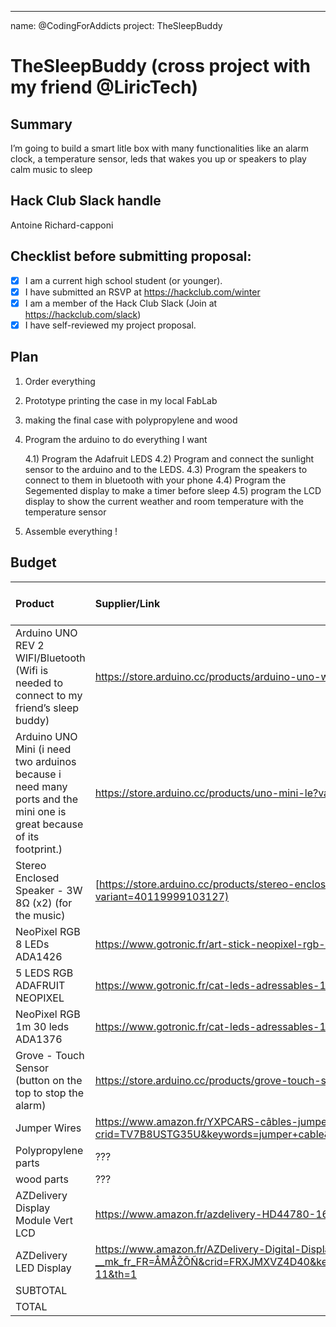 ---
name: @CodingForAddicts
project: TheSleepBuddy

# TheSleepBuddy (cross project with my friend @LiricTech)
## Summary

I’m going to build a smart litle box with many functionalities like an alarm clock, a temperature sensor, leds that wakes you up or speakers to play calm music to sleep

## Hack Club Slack handle

Antoine Richard-capponi

## Checklist before submitting proposal:

- [x] I am a current high school student (or younger).
- [x] I have submitted an RSVP at <https://hackclub.com/winter>
- [x] I am a member of the Hack Club Slack (Join at <https://hackclub.com/slack>)
- [x] I have self-reviewed my project proposal.

## Plan

1) Order everything

2) Prototype printing the case in my local FabLab

3) making the final case with polypropylene and wood

4) Program the arduino to do everything I want
 
	4.1) Program the Adafruit LEDS 
	4.2) Program and connect the sunlight sensor to the arduino and to the LEDS.
	4.3) Program the speakers to connect to them in bluetooth with your phone 
	4.4) Program the Segemented display to make a timer before sleep
	4.5) program the LCD display to show the current weather and room temperature with the temperature sensor
5) Assemble everything !
	

## Budget

| Product   | Supplier/Link  | Cost (including taxes) |
|:--|:--|:--|
| Arduino UNO REV 2 WIFI/Bluetooth (Wifi is needed to connect to my friend’s sleep buddy) | https://store.arduino.cc/products/arduino-uno-wifi-rev2?variant=35570905743511 | 55,90 $ |
| Arduino UNO Mini  (i need two arduinos because i need many ports and the mini one is great because of its footprint.)| https://store.arduino.cc/products/uno-mini-le?variant=41377078542487 | 59,90 $ |
| Stereo Enclosed Speaker - 3W 8Ω (x2) (for the music) | [https://store.arduino.cc/products/stereo-enclosed-speaker-3w-8ω?variant=40119999103127](https://store.arduino.cc/products/stereo-enclosed-speaker-3w-8ω?variant=40119999103127) | 9,60 $ |
| NeoPixel RGB 8 LEDs ADA1426 | https://www.gotronic.fr/art-stick-neopixel-rgb-8-leds-ada1426-22886.htm | 8,50 $ |
| 5 LEDS RGB ADAFRUIT NEOPIXEL | https://www.gotronic.fr/cat-leds-adressables-1552.htm | 7 $ |
|  NeoPixel RGB 1m 30 leds ADA1376 | https://www.gotronic.fr/cat-leds-adressables-1552.htm | 21,86 $ |
| Grove - Touch Sensor (button on the top to stop the alarm) | https://store.arduino.cc/products/grove-touch-sensor?variant=35573916991639 | 8,07 $ |
| Jumper Wires | https://www.amazon.fr/YXPCARS-câbles-jumper-femelle-Arduino/dp/B08HQ7K6M7/ref=sr_1_5?crid=TV7B8USTG35U&keywords=jumper+cable&qid=1671636526&sprefix=jumper+ca%2Caps%2C108&sr=8-5 | 11,66 $ |
| Polypropylene parts | ??? | max 10 $ |
| wood parts | ??? | max 15 $ |
| AZDelivery Display Module Vert LCD | https://www.amazon.fr/azdelivery-HD44780-1602-Module-écran-16-caractères-Arduino/dp/B01N3B8JMN/ref=sr_1_5?keywords=ecran%2Blcd%2Barduino&qid=1671636943&sr=8-5&th=1 | 6,89 $  |
| AZDelivery LED Display | https://www.amazon.fr/AZDelivery-Digital-Display-Arduino-Raspberry/dp/B06X952QXS/ref=sr_1_11?__mk_fr_FR=ÅMÅŽÕÑ&crid=FRXJMXVZ4D40&keywords=segmented%2Bi2c%2Bdisplay%2Barduino&qid=1671637038&sprefix=segmented%2Bi2c%2Bdispal%2Barduino%2Caps%2C82&sr=8-11&th=1 | 6,89 $ |
| SUBTOTAL  |  | 221,27 $ |
| TOTAL |  |  variable |
